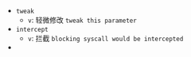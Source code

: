 - `tweak`
	- `v`: 轻微修改 `tweak this parameter`
- `intercept`
	- `v`: 拦截 `blocking syscall would be intercepted`
- 
